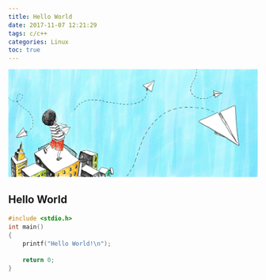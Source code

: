 ```yaml
---
title: Hello World
date: 2017-11-07 12:21:29
tags: c/c++
categories: Linux
toc: true
---
```


![](/image/dream.jpg)

## Hello World

```cpp
#include <stdio.h>
int main()
{
    printf("Hello World!\n");
    
    return 0;
}

```
<!-- more -->


